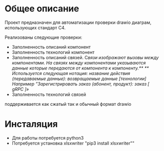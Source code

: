 # Общее описание

Проект предназначен для автоматизации проверки drawio диаграм, использующих стандарт C4.

Реализованы следующие проверки:

* Заполненность описаний компонент
* Заполненность технологий компонент
* Заполненность описаний связей.
  С*вязи изображают вызовы между компонентами.  На связях между компонентами указываются данные которые передаются от компонента к компоненту.** **
  Используется следующая нотация:* *название действия (передаваемые данные): возвращаемые данные [технологии]
  Например* *”Зарегистрировать заказ (абонент, продукт): заказ [*  *gRPC* *]»*
* Заполненность технологий связей

поддерживается как сжатый так и обычный формат drawio

# Инсталяция

* Для работы потребуется python3
* Потребуется установка xlsxwriter "pip3 install xlsxwriter""
